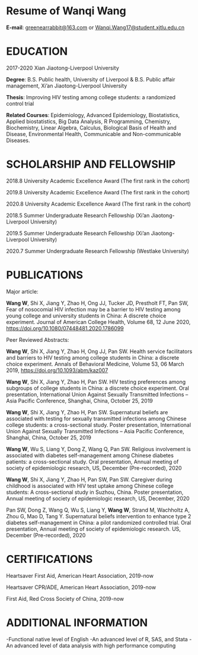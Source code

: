 # Resume of Wanqi Wang
**E-mail**: greenearrabbit@163.com  or
Wanqi.Wang17@student.xjtlu.edu.cn

# EDUCATION 
2017-2020 Xian Jiaotong-Liverpool University

**Degree**: B.S. Public health, University of Liverpool 
         & B.S. Public affair management, Xi’an Jiaotong-Liverpool University 
         
**Thesis**: Improving HIV testing among college students: a randomized control trial

**Related Courses**: Epidemiology, Advanced Epidemiology, Biostatistics, Applied biostatistics, Big Data Analysis, R Programming, Chemistry, Biochemistry, Linear Algebra, Calculus, Biological Basis of Health and Disease, Environmental Health, Communicable and Non-communicable Diseases.  

# SCHOLARSHIP AND FELLOWSHIP

2018.8 University Academic Excellence Award (The first rank in the cohort)

2019.8 University Academic Excellence Award (The first rank in the cohort)

2020.8 University Academic Excellence Award (The first rank in the cohort)

2018.5 Summer Undergraduate Research Fellowship (Xi’an Jiaotong-Liverpool University)

2019.5 Summer Undergraduate Research Fellowship (Xi’an Jiaotong-Liverpool University)

2020.7 Summer Undergraduate Research Fellowship (Westlake University)

# PUBLICATIONS 

Major article:

**Wang W**, Shi X, Jiang Y, Zhao H, Ong JJ, Tucker JD, Prestholt FT, Pan SW, Fear of nosocomial HIV infection may be a barrier to HIV testing among young college and university students in China: A discrete choice experiment. Journal of American College Health, Volume 68, 12 June 2020, https://doi.org/10.1080/07448481.2020.1786099 

Peer Reviewed Abstracts:

**Wang W**, Shi X, Jiang Y, Zhao H, Ong JJ, Pan SW. Health service facilitators and barriers to HIV testing among college students in China: a discrete choice experiment. Annals of Behavioral Medicine, Volume 53, 06 March 2019, https://doi.org/10.1093/abm/kaz007

**Wang W**, Shi X, Jiang Y, Zhao H, Pan SW. HIV testing preferences among subgroups of college students in China: a discrete choice experiment. Oral presentation, International Union Against Sexually Transmitted Infections – Asia Pacific Conference, Shanghai, China, October 25, 2019

**Wang W**, Shi X, Jiang Y, Zhao H, Pan SW. Supernatural beliefs are associated with testing for sexually transmitted infections among Chinese college students: a cross-sectional study. Poster presentation, International Union Against Sexually Transmitted Infections – Asia Pacific Conference, Shanghai, China, October 25, 2019

**Wang W**, Wu S, Liang Y, Dong Z, Wang Q, Pan SW. Religious involvement is associated with diabetes self-management among Chinese diabetes patients: a cross-sectional study. Oral presentation, Annual meeting of society of epidemiologic research, US, December (Pre-recorded), 2020

**Wang W**, Shi X, Jiang Y, Zhao H, Pan SW, Pan SW. Caregiver during childhood is associated with HIV test uptake among Chinese college students: A cross-sectional study in Suzhou, China. Poster presentation, Annual meeting of society of epidemiologic research, US, December, 2020 

Pan SW, Dong Z, Wang Q, Wu S, Liang Y, **Wang W**, Strand M, Wachholtz A, Zhou G, Mao D, Tang Y.  Supernatural beliefs intervention to enhance type 2 diabetes self-management in China: a pilot randomized controlled trial. Oral presentation, Annual meeting of society of epidemiologic research. US, December (Pre-recorded), 2020

# CERTIFICATIONS
Heartsaver First Aid, American Heart Association, 2019-now

Heartsaver CPR/ADE, American Heart Association, 2019-now

First Aid, Red Cross Society of China, 2019-now


# ADDITIONAL INFORMATION
-Functional native level of English
-An advanced level of R, SAS, and Stata
-An advanced level of data analysis with high performance computing

